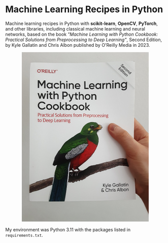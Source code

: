 # Machine Learning Recipes in Python

Machine learning recipes in Python with **scikit-learn**, **OpenCV**, **PyTorch**, and other libraries, including classical machine learning and neural networks, based on the book *"Machine Learning with Python Cookbook: Practical Solutions from Preprocessing to Deep Learning"*, Second Edition, by Kyle Gallatin and Chris Albon published by O'Reilly Media in 2023. 

<p align="center">
  <img src="https://github.com/ax-va/Python-Machine-Learning-Recipes-Gallatin-Albon-2023/blob/main/cookbook.jpg" width="400" />
</p>

My environment was Python 3.11 with the packages listed in `requirements.txt`.
